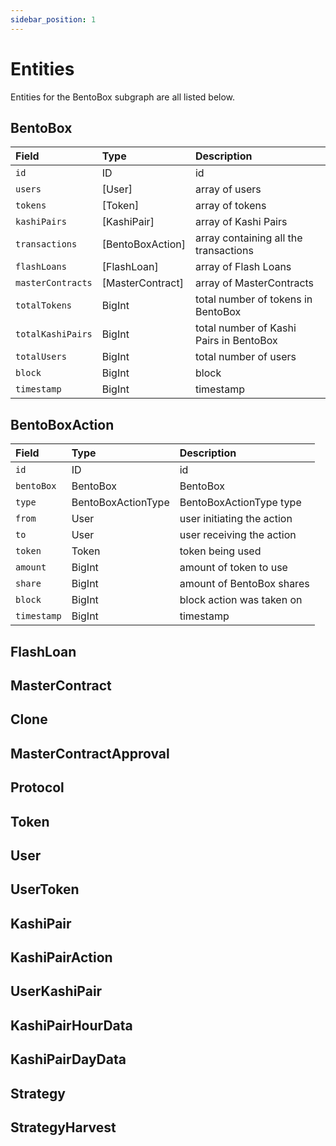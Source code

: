 ```yaml
---
sidebar_position: 1
---
```


# Entities

Entities for the BentoBox subgraph are all listed below.

## BentoBox

| Field             | Type             | Description                             |
| :---------------- | :--------------- | :-------------------------------------- |
| `id`              | ID               | id                                      |
| `users`           | [User]           | array of users                          |
| `tokens`          | [Token]          | array of tokens                         |
| `kashiPairs`      | [KashiPair]      | array of Kashi Pairs                    |
| `transactions`    | [BentoBoxAction] | array containing all the transactions   |
| `flashLoans`      | [FlashLoan]      | array of Flash Loans                    |
| `masterContracts` | [MasterContract] | array of MasterContracts                |
| `totalTokens`     | BigInt           | total number of tokens in BentoBox      |
| `totalKashiPairs` | BigInt           | total number of Kashi Pairs in BentoBox |
| `totalUsers`      | BigInt           | total number of users                   |
| `block`           | BigInt           | block                                   |
| `timestamp`       | BigInt           | timestamp                               |

## BentoBoxAction

| Field       | Type               | Description                |
| :---------- | :----------------- | :------------------------- |
| `id`        | ID                 | id                         |
| `bentoBox`  | BentoBox           | BentoBox                   |
| `type`      | BentoBoxActionType | BentoBoxActionType type    |
| `from`      | User               | user initiating the action |
| `to`        | User               | user receiving the action  |
| `token`     | Token              | token being used           |
| `amount`    | BigInt             | amount of token to use     |
| `share`     | BigInt             | amount of BentoBox shares  |
| `block`     | BigInt             | block action was taken on  |
| `timestamp` | BigInt             | timestamp                  |

## FlashLoan

## MasterContract

## Clone

## MasterContractApproval

## Protocol

## Token

## User

## UserToken

## KashiPair

## KashiPairAction

## UserKashiPair

## KashiPairHourData

## KashiPairDayData

## Strategy

## StrategyHarvest
